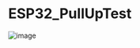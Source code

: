 # ESP32_PullUpTest

![image](https://user-images.githubusercontent.com/497375/109980662-7c805c80-7d43-11eb-87ac-7f4025d414b0.png)
